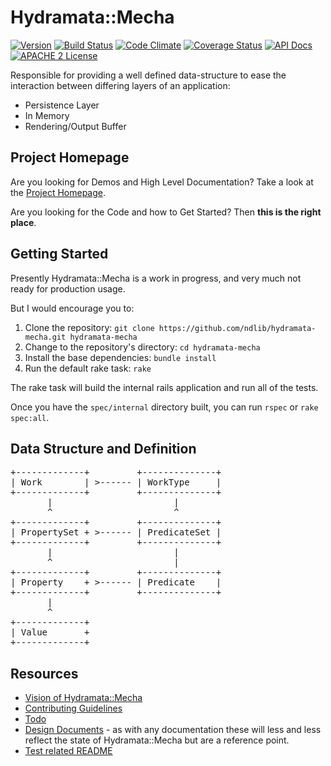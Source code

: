 # Hydramata::Mecha

[![Version](https://badge.fury.io/rb/hydramata-mecha.png)](http://badge.fury.io/rb/hydramata-mecha)
[![Build Status](https://travis-ci.org/ndlib/hydramata-mecha.png?branch=master)](https://travis-ci.org/ndlib/hydramata-mecha)
[![Code Climate](https://codeclimate.com/github/ndlib/hydramata-mecha.png)](https://codeclimate.com/github/ndlib/hydramata-mecha)
[![Coverage Status](https://img.shields.io/coveralls/ndlib/hydramata-mecha.svg)](https://coveralls.io/r/ndlib/hydramata-mecha)
[![API Docs](http://img.shields.io/badge/API-docs-blue.svg)](http://rubydoc.info/github/ndlib/hydramata-work/master/frames/)
[![APACHE 2 License](http://img.shields.io/badge/APACHE2-license-blue.svg)](./LICENSE)

Responsible for providing a well defined data-structure to ease the interaction between differing layers of an application:

* Persistence Layer
* In Memory
* Rendering/Output Buffer

## Project Homepage

Are you looking for Demos and High Level Documentation? Take a look at the [Project Homepage](https://jeremyf.github.io/hydramata-mecha).

Are you looking for the Code and how to Get Started? Then **this is the right place**.

## Getting Started

Presently Hydramata::Mecha is a work in progress, and very much not ready for production usage.

But I would encourage you to:

1. Clone the repository: `git clone https://github.com/ndlib/hydramata-mecha.git hydramata-mecha`
1. Change to the repository's directory: `cd hydramata-mecha`
1. Install the base dependencies: `bundle install`
1. Run the default rake task: `rake`

The rake task will build the internal rails application and run all of the tests.

Once you have the `spec/internal` directory built, you can run `rspec` or `rake spec:all`.

## Data Structure and Definition

<pre>
+-------------+         +--------------+
| Work        | >------ | WorkType     |
+-------------+         +--------------+
       |                       |
       ^                       ^
+-------------+         +--------------+
| PropertySet + >------ | PredicateSet |
+-------------+         +--------------+
       |                       |
       ^                       |
+-------------+         +--------------+
| Property    + >------ | Predicate    |
+-------------+         +--------------+
       |
       ^
+-------------+
| Value       +
+-------------+
</pre>


## Resources

* [Vision of Hydramata::Mecha](./VISION.md)
* [Contributing Guidelines](./CONTRIBUTING.md)
* [Todo](./TODO.md)
* [Design Documents](./documents/) - as with any documentation these will less and less reflect the state of Hydramata::Mecha but are a reference point.
* [Test related README](./spec/README.md)
